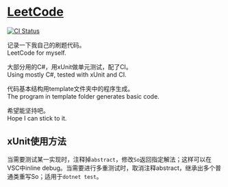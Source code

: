 # [LeetCode](https://leetcode.com/problemset/all)

[![CI Status](https://github.com/imba-tjd/LeetCode/actions/workflows/ci.yml/badge.svg)](https://github.com/imba-tjd/LeetCode/actions)

记录一下我自己的刷题代码。\
LeetCode for myself.

大部分用的C#，用xUnit做单元测试，配了CI。\
Using mostly C#, tested with xUnit and CI.

代码基本结构用template文件夹中的程序生成。\
The program in template folder generates basic code.

希望能坚持吧。\
Hope I can stick to it.

## xUnit使用方法

当需要测试某一实现时，注释掉`abstract`，修改`So`返回指定解法；这样可以在VSC中inline debug。当需要进行多重测试时，取消注释abstract，继承出多个普通类重写So；适用于`dotnet test`。
